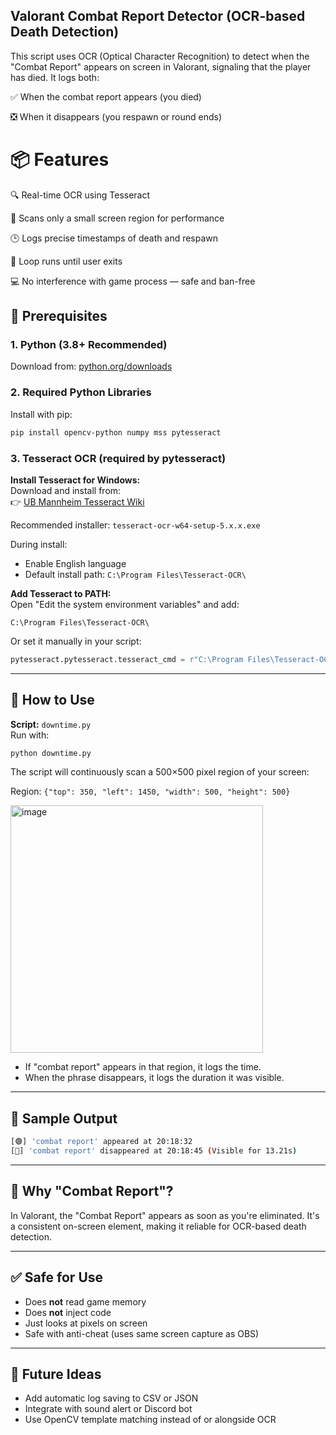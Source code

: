 ## Valorant Combat Report Detector (OCR-based Death Detection)
This script uses OCR (Optical Character Recognition) to detect when the "Combat Report" appears on screen in Valorant, signaling that the player has died. It logs both:

✅ When the combat report appears (you died)

❎ When it disappears (you respawn or round ends)

# 📦 Features
🔍 Real-time OCR using Tesseract

🎯 Scans only a small screen region for performance

🕒 Logs precise timestamps of death and respawn

🔁 Loop runs until user exits

💻 No interference with game process — safe and ban-free

## 🧰 Prerequisites

### 1. Python (3.8+ Recommended)
Download from: [python.org/downloads](https://www.python.org/downloads/)

### 2. Required Python Libraries
Install with pip:
```bash
pip install opencv-python numpy mss pytesseract
```

### 3. Tesseract OCR (required by pytesseract)
**Install Tesseract for Windows:**  
Download and install from:  
👉 [UB Mannheim Tesseract Wiki](https://github.com/UB-Mannheim/tesseract/wiki)

Recommended installer: `tesseract-ocr-w64-setup-5.x.x.exe`

During install:
- Enable English language
- Default install path: `C:\Program Files\Tesseract-OCR\`

**Add Tesseract to PATH:**  
Open "Edit the system environment variables" and add:
```
C:\Program Files\Tesseract-OCR\
```
Or set it manually in your script:
```python
pytesseract.pytesseract.tesseract_cmd = r"C:\Program Files\Tesseract-OCR\tesseract.exe"
```

---

## 🚀 How to Use

**Script:** `downtime.py`  
Run with:
```bash
python downtime.py
```
The script will continuously scan a 500×500 pixel region of your screen:

Region: `{"top": 350, "left": 1450, "width": 500, "height": 500}`

<img width="404" height="396" alt="image" src="https://github.com/user-attachments/assets/669c9567-4a3c-462b-9fc1-b3110f30e65c" />

- If "combat report" appears in that region, it logs the time.
- When the phrase disappears, it logs the duration it was visible.

---

## 🧪 Sample Output
```bash
[🟢] 'combat report' appeared at 20:18:32
[🔴] 'combat report' disappeared at 20:18:45 (Visible for 13.21s)
```

---

## 🧠 Why "Combat Report"?

In Valorant, the "Combat Report" appears as soon as you're eliminated. It's a consistent on-screen element, making it reliable for OCR-based death detection.

---

## ✅ Safe for Use

- Does **not** read game memory
- Does **not** inject code
- Just looks at pixels on screen
- Safe with anti-cheat (uses same screen capture as OBS)

---

## 📌 Future Ideas

- Add automatic log saving to CSV or JSON
- Integrate with sound alert or Discord bot
- Use OpenCV template matching instead of or alongside OCR
